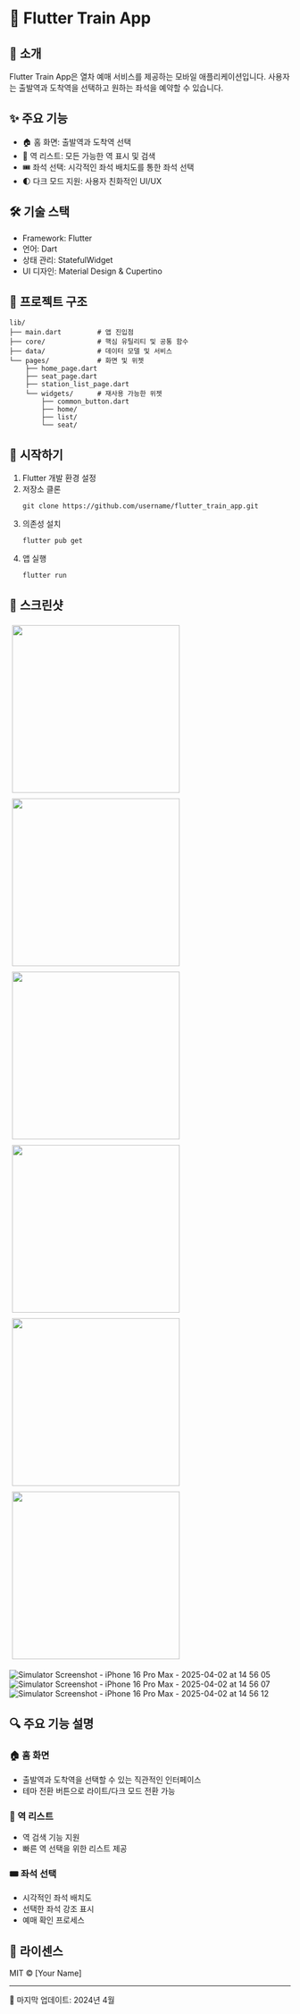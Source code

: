 # 🚂 Flutter Train App

## 📱 소개

Flutter Train App은 열차 예매 서비스를 제공하는 모바일 애플리케이션입니다. 사용자는 출발역과 도착역을 선택하고 원하는 좌석을 예약할 수 있습니다.

## ✨ 주요 기능

- 🏠 홈 화면: 출발역과 도착역 선택
- 🚉 역 리스트: 모든 가능한 역 표시 및 검색
- 🎟️ 좌석 선택: 시각적인 좌석 배치도를 통한 좌석 선택
- 🌓 다크 모드 지원: 사용자 친화적인 UI/UX

## 🛠️ 기술 스택

- Framework: Flutter
- 언어: Dart
- 상태 관리: StatefulWidget
- UI 디자인: Material Design & Cupertino

## 📂 프로젝트 구조

```
lib/
├── main.dart         # 앱 진입점
├── core/             # 핵심 유틸리티 및 공통 함수
├── data/             # 데이터 모델 및 서비스
└── pages/            # 화면 및 위젯
    ├── home_page.dart
    ├── seat_page.dart
    ├── station_list_page.dart
    └── widgets/      # 재사용 가능한 위젯
        ├── common_button.dart
        ├── home/
        ├── list/
        └── seat/
```

## 🚀 시작하기

1. Flutter 개발 환경 설정
2. 저장소 클론
   ```
   git clone https://github.com/username/flutter_train_app.git
   ```
3. 의존성 설치
   ```
   flutter pub get
   ```
4. 앱 실행
   ```
   flutter run
   ```

## 🎨 스크린샷

<div style="display: flex; flex-wrap: wrap; justify-content: space-between;">
  <img src="https://github.com/user-attachments/assets/d2b3b00d-e3cb-449b-bcdd-c9b0de05d14f" width="300" style="margin: 5px;">
  <img src="https://github.com/user-attachments/assets/a7d37337-b654-4873-8dc8-439180f902d3" width="300" style="margin: 5px;">
  <img src="https://github.com/user-attachments/assets/06f3db25-49e7-4c37-b866-7a7d22606e6d" width="300" style="margin: 5px;">
  <img src="https://github.com/user-attachments/assets/f5ee5855-95a5-4757-bd74-2a1883525b94" width="300" style="margin: 5px;">
  <img src="https://github.com/user-attachments/assets/97995968-a5a3-4355-85d9-95271da5f9de" width="300" style="margin: 5px;">
  <img src="https://github.com/user-attachments/assets/b273a43e-f328-4056-b2d1-8d165beba0b7" width="300" style="margin: 5px;">
</div>

![Simulator Screenshot - iPhone 16 Pro Max - 2025-04-02 at 14 56 05](https://github.com/user-attachments/assets/695236cf-b72e-4ab5-a593-c5ad6fee5ab6)
![Simulator Screenshot - iPhone 16 Pro Max - 2025-04-02 at 14 56 07](https://github.com/user-attachments/assets/031433db-1b66-4ff9-8438-f12a03877f3c)
![Simulator Screenshot - iPhone 16 Pro Max - 2025-04-02 at 14 56 12](https://github.com/user-attachments/assets/ea6ba95c-b131-436b-ab67-3c674339dd2c)


## 🔍 주요 기능 설명

### 🏠 홈 화면

- 출발역과 도착역을 선택할 수 있는 직관적인 인터페이스
- 테마 전환 버튼으로 라이트/다크 모드 전환 가능

### 🚉 역 리스트

- 역 검색 기능 지원
- 빠른 역 선택을 위한 리스트 제공

### 🎟️ 좌석 선택

- 시각적인 좌석 배치도
- 선택한 좌석 강조 표시
- 예매 확인 프로세스

## 📝 라이센스

MIT © [Your Name]

---

📅 마지막 업데이트: 2024년 4월
